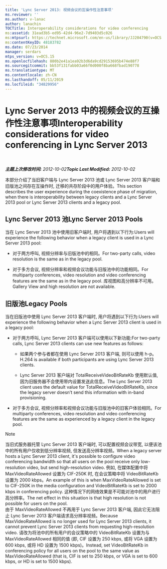 ```yaml
---
title: 'Lync Server 2013: 视频会议的互操作性注意事项'
ms.reviewer: ''
ms.author: v-lanac
author: lanachin
TOCTitle: Interoperability considerations for video conferencing
ms:assetid: 31ead3b5-ed95-42d4-96e2-7d9403d5c026
ms:mtpsurl: https://technet.microsoft.com/en-us/library/JJ204790(v=OCS.15)
ms:contentKeyID: 48183782
ms.date: 07/23/2014
manager: serdars
mtps_version: v=OCS.15
ms.openlocfilehash: 880b2e41a1ea92b3d6da9cd29153695b474e88f7
ms.sourcegitcommit: bb53f131fabb03a66f0d000f8ba668fbad190778
ms.translationtype: MT
ms.contentlocale: zh-CN
ms.lasthandoff: 05/11/2019
ms.locfileid: "34829956"
---
```

<div data-xmlns="http://www.w3.org/1999/xhtml">

<div class="topic" data-xmlns="http://www.w3.org/1999/xhtml" data-msxsl="urn:schemas-microsoft-com:xslt" data-cs="http://msdn.microsoft.com/en-us/">

<div data-asp="http://msdn2.microsoft.com/asp">

# <a name="interoperability-considerations-for-video-conferencing-in-lync-server-2013"></a><span data-ttu-id="08f94-102">Lync Server 2013 中的视频会议的互操作性注意事项</span><span class="sxs-lookup"><span data-stu-id="08f94-102">Interoperability considerations for video conferencing in Lync Server 2013</span></span>

</div>

<div id="mainSection">

<div id="mainBody">

<span> </span>

<span data-ttu-id="08f94-103">_**主题上次修改时间:** 2012-10-02_</span><span class="sxs-lookup"><span data-stu-id="08f94-103">_**Topic Last Modified:** 2012-10-02_</span></span>

<span data-ttu-id="08f94-104">本部分介绍了当旧客户端与 Lync Server 2013 池或 Lync Server 2013 客户端和旧版池之间存在互操作时, 迁移的共存阶段中的用户体验。</span><span class="sxs-lookup"><span data-stu-id="08f94-104">This section describes the user experience during the coexistence phase of migration, when there is interoperability between legacy clients and a Lync Server 2013 pool or Lync Server 2013 clients and a legacy pool.</span></span>

<div>

## <a name="lync-server-2013-pools"></a><span data-ttu-id="08f94-105">Lync Server 2013 池</span><span class="sxs-lookup"><span data-stu-id="08f94-105">Lync Server 2013 Pools</span></span>

<span data-ttu-id="08f94-106">当在 Lync Server 2013 池中使用旧客户端时, 用户将遇到以下行为:</span><span class="sxs-lookup"><span data-stu-id="08f94-106">Users will experience the following behavior when a legacy client is used in a Lync Server 2013 pool:</span></span>

  - <span data-ttu-id="08f94-107">对于两方呼叫, 视频分辨率与旧版池中的相同。</span><span class="sxs-lookup"><span data-stu-id="08f94-107">For two-party calls, video resolution is the same as in the legacy pool.</span></span>

  - <span data-ttu-id="08f94-108">对于多方会议, 视频分辨率和视频会议功能与旧版池中的功能相同。</span><span class="sxs-lookup"><span data-stu-id="08f94-108">For multiparty conferences, video resolution and video conferencing features are the same as in the legacy pool.</span></span> <span data-ttu-id="08f94-109">库视图和高分辨率不可用。</span><span class="sxs-lookup"><span data-stu-id="08f94-109">Gallery View and high resolution are not available.</span></span>

</div>

<div>

## <a name="legacy-pools"></a><span data-ttu-id="08f94-110">旧版池</span><span class="sxs-lookup"><span data-stu-id="08f94-110">Legacy Pools</span></span>

<span data-ttu-id="08f94-111">当在旧版池中使用 Lync Server 2013 客户端时, 用户将遇到以下行为:</span><span class="sxs-lookup"><span data-stu-id="08f94-111">Users will experience the following behavior when a Lync Server 2013 client is used in a legacy pool:</span></span>

  - <span data-ttu-id="08f94-112">对于两方呼叫, Lync Server 2013 客户端可以使用以下新功能:</span><span class="sxs-lookup"><span data-stu-id="08f94-112">For two-party calls, Lync Server 2013 clients can use new features as follows:</span></span>
    
      - <span data-ttu-id="08f94-113">如果两个参与者都在使用 Lync Server 2013 客户端, 则可以使用 h-p。</span><span class="sxs-lookup"><span data-stu-id="08f94-113">H.264 is available if both participants are using Lync Server 2013 clients.</span></span>
    
      - <span data-ttu-id="08f94-114">Lync Server 2013 客户端对 TotalReceiveVideoBitRateKb 使用默认值, 因为旧服务器不会使用带内设置发送此信息。</span><span class="sxs-lookup"><span data-stu-id="08f94-114">The Lync Server 2013 client uses the default value for TotalReceiveVideoBitRateKb, since the legacy server doesn’t send this information with in-band provisioning.</span></span>

  - <span data-ttu-id="08f94-115">对于多方会议, 视频分辨率和视频会议功能与旧版池中的旧客户体验相同。</span><span class="sxs-lookup"><span data-stu-id="08f94-115">For multiparty conferences, video resolution and video conferencing features are the same as experienced by a legacy client in the legacy pool.</span></span>

<div>


> [!NOTE]  
> <span data-ttu-id="08f94-116">当旧式服务器托管 Lync Server 2013 客户端时, 可以配置视频会议带宽, 以便该池中的所有用户仅收到低分辨率视频, 但发送高分辨率视频。</span><span class="sxs-lookup"><span data-stu-id="08f94-116">When a legacy server hosts a Lync Server 2013 client, it's possible to configure video conferencing bandwidth so that all users on the pool receive only low-resolution video, but send high-resolution video.</span></span> <span data-ttu-id="08f94-117">例如, 在媒体配置中将 MaxVideoRateAllowed 设置为 CIF-250K 时, 在会议策略中将 VideoBitRateKb 设置为 2000 kbps。</span><span class="sxs-lookup"><span data-stu-id="08f94-117">An example of this is when MaxVideoRateAllowed is set to CIF-250K in the media configuration and VideoBitRateKb is set to 2000 kbps in conferencing policy.</span></span> <span data-ttu-id="08f94-118">这种情况下的网络效果是不可能对池中的用户进行高分辨率。</span><span class="sxs-lookup"><span data-stu-id="08f94-118">The net effect in this situation is that high resolution is not possible for users on the pool.</span></span><BR><span data-ttu-id="08f94-119">由于 MaxVideoRateAllowed 不再用于 Lync Server 2013 客户端, 因此它无法阻止 Lync Server 2013 客户端请求高分辨率视频。</span><span class="sxs-lookup"><span data-stu-id="08f94-119">Because MaxVideoRateAllowed is no longer used for Lync Server 2013 clients, it cannot prevent Lync Server 2013 clients from requesting high-resolution video.</span></span> <span data-ttu-id="08f94-120">请改为将池中的所有用户的会议策略中的 VideoBitRateKb 设置为与 MaxVideoRateAllowed 相同的值 (即, CIF 设置为 250 kbps, 或将 VGA 设置为 600 kbps, 或将 HD 设置为 1500 kbps)。</span><span class="sxs-lookup"><span data-stu-id="08f94-120">Instead, set VideoBitRateKb in conferencing policy for all users on the pool to the same value as MaxVideoRateAllowed (that is, CIF is set to 250 kbps, or VGA is set to 600 kbps, or HD is set to 1500 kbps).</span></span>



</div>

</div>

</div>

<span> </span>

</div>

</div>

</div>

